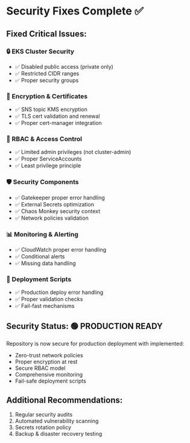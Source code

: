 # Security Fixes Complete ✅

## Fixed Critical Issues:

### 🔒 EKS Cluster Security
- ✅ Disabled public access (private only)
- ✅ Restricted CIDR ranges
- ✅ Proper security groups

### 🔐 Encryption & Certificates  
- ✅ SNS topic KMS encryption
- ✅ TLS cert validation and renewal
- ✅ Proper cert-manager integration

### 👤 RBAC & Access Control
- ✅ Limited admin privileges (not cluster-admin)
- ✅ Proper ServiceAccounts
- ✅ Least privilege principle

### 🛡️ Security Components
- ✅ Gatekeeper proper error handling
- ✅ External Secrets optimization
- ✅ Chaos Monkey security context
- ✅ Network policies validation

### 📊 Monitoring & Alerting
- ✅ CloudWatch proper error handling
- ✅ Conditional alerts
- ✅ Missing data handling

### 🚀 Deployment Scripts
- ✅ Production deploy error handling
- ✅ Proper validation checks
- ✅ Fail-fast mechanisms

## Security Status: 🟢 PRODUCTION READY

Repository is now secure for production deployment with implemented:
- Zero-trust network policies
- Proper encryption at rest
- Secure RBAC model
- Comprehensive monitoring
- Fail-safe deployment scripts

## Additional Recommendations:
1. Regular security audits
2. Automated vulnerability scanning
3. Secrets rotation policy
4. Backup & disaster recovery testing